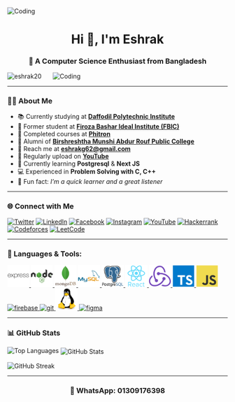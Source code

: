 <img align="center" alt="Coding" width="100%" height="400" src="https://i.ibb.co.com/j2bR9xC/Eshrak-G.gif">

<h1 align="center">Hi 👋, I'm Eshrak</h1>
<h3 align="center">🚀 A Computer Science Enthusiast from Bangladesh</h3>

<img align="right" alt="Coding" width="400" src="https://media0.giphy.com/media/v1.Y2lkPTc5MGI3NjExOHhldG9vMDZ1NWRuNnZhaDlsMXY5MmJpdmViY3J1b3JweTc1ZDFqeCZlcD12MV9naWZzX3NlYXJjaCZjdD1n/bGgsc5mWoryfgKBx1u/giphy.webp">

<p align="left"> <img src="https://komarev.com/ghpvc/?username=eshrak20&label=Profile%20views&color=0e75b6&style=flat" alt="eshrak20" /> </p>

---

### 👨‍🎓 About Me  
- 📚 Currently studying at **[Daffodil Polytechnic Institute](https://dpi.ac/)**  
- 📕 Former student at **[Firoza Bashar Ideal Institute (FBIC)](https://fbic.edu.bd/)**  
- 📘 Completed courses at **[Phitron](https://phitron.io/)**  
- 📙 Alumni of **[Birshreshtha Munshi Abdur Rouf Public College](https://www.abdurroufcollege.ac.bd/)**  
- 📩 Reach me at **[eshrakg62@gmail.com](mailto:eshrakg62@gmail.com)**  
- 🎥 Regularly upload on [**YouTube**](https://www.youtube.com/@TechWorkshop-l2n/videos)  
- 🌱 Currently learning **Postgresql** & **Next JS**  
- 💻 Experienced in **Problem Solving with C, C++**  
- 🌊 Fun fact: *I’m a quick learner and a great listener*  

---

### 🌐 Connect with Me  
<p align="left">
<a href="https://twitter.com/eshrak_g46198" target="blank"><img src="https://img.shields.io/badge/Twitter-1DA1F2?logo=twitter&logoColor=white" alt="Twitter"/></a>
<a href="https://linkedin.com/in/eshrak-g-2967a9278" target="blank"><img src="https://img.shields.io/badge/LinkedIn-0077B5?logo=linkedin&logoColor=white" alt="LinkedIn"/></a>
<a href="https://www.facebook.com/eshrakg62" target="blank"><img src="https://img.shields.io/badge/Facebook-1877F2?logo=facebook&logoColor=white" alt="Facebook"/></a>
<a href="https://instagram.com/eshrakg62" target="blank"><img src="https://img.shields.io/badge/Instagram-E4405F?logo=instagram&logoColor=white" alt="Instagram"/></a>
<a href="https://www.youtube.com/@EshrakG-xy" target="blank"><img src="https://img.shields.io/badge/YouTube-FF0000?logo=youtube&logoColor=white" alt="YouTube"/></a>
<a href="https://www.hackerrank.com/eshrakg62" target="blank"><img src="https://img.shields.io/badge/Hackerrank-00EA64?logo=hackerrank&logoColor=white" alt="Hackerrank"/></a>
<a href="https://codeforces.com/profile/eshrak_2004" target="blank"><img src="https://img.shields.io/badge/Codeforces-1F8ACB?logo=codeforces&logoColor=white" alt="Codeforces"/></a>
<a href="https://leetcode.com/eshrak_g" target="blank"><img src="https://img.shields.io/badge/LeetCode-FFA116?logo=leetcode&logoColor=white" alt="LeetCode"/></a>
</p>

---

<h3 align="left">🚀 Languages & Tools:</h3>
<p align="left">
  <!-- Backend -->
  <a href="https://expressjs.com" target="_blank" rel="noreferrer">
    <img src="https://raw.githubusercontent.com/devicons/devicon/master/icons/express/express-original-wordmark.svg" alt="express" width="50" height="50"/>
  </a>
  <a href="https://nodejs.org" target="_blank" rel="noreferrer">
    <img src="https://raw.githubusercontent.com/devicons/devicon/master/icons/nodejs/nodejs-original-wordmark.svg" alt="nodejs" width="50" height="50"/>
  </a>
  <a href="https://www.mongodb.com/" target="_blank" rel="noreferrer">
    <img src="https://raw.githubusercontent.com/devicons/devicon/master/icons/mongodb/mongodb-original-wordmark.svg" alt="mongodb" width="50" height="50"/>
  </a>
  <a href="https://www.mysql.com/" target="_blank" rel="noreferrer">
    <img src="https://raw.githubusercontent.com/devicons/devicon/master/icons/mysql/mysql-original-wordmark.svg" alt="mysql" width="50" height="50"/>
  </a>
  <a href="https://www.postgresql.org" target="_blank" rel="noreferrer">
    <img src="https://raw.githubusercontent.com/devicons/devicon/master/icons/postgresql/postgresql-original-wordmark.svg" alt="postgresql" width="50" height="50"/>
  </a>
  
  <!-- Frontend -->
  <a href="https://reactjs.org/" target="_blank" rel="noreferrer">
    <img src="https://raw.githubusercontent.com/devicons/devicon/master/icons/react/react-original-wordmark.svg" alt="react" width="50" height="50"/>
  </a>
  <a href="https://redux.js.org" target="_blank" rel="noreferrer">
    <img src="https://raw.githubusercontent.com/devicons/devicon/master/icons/redux/redux-original.svg" alt="redux" width="50" height="50"/>
  </a>
  <a href="https://www.typescriptlang.org/" target="_blank" rel="noreferrer">
    <img src="https://raw.githubusercontent.com/devicons/devicon/master/icons/typescript/typescript-original.svg" alt="typescript" width="50" height="50"/>
  </a>
  <a href="https://developer.mozilla.org/en-US/docs/Web/JavaScript" target="_blank" rel="noreferrer">
    <img src="https://raw.githubusercontent.com/devicons/devicon/master/icons/javascript/javascript-original.svg" alt="javascript" width="50" height="50"/>
  </a>

  <!-- Tools -->
  <a href="https://firebase.google.com/" target="_blank" rel="noreferrer">
    <img src="https://www.vectorlogo.zone/logos/firebase/firebase-icon.svg" alt="firebase" width="50" height="50"/>
  </a>
  <a href="https://git-scm.com/" target="_blank" rel="noreferrer">
    <img src="https://www.vectorlogo.zone/logos/git-scm/git-scm-icon.svg" alt="git" width="50" height="50"/>
  </a>
  <a href="https://www.linux.org/" target="_blank" rel="noreferrer">
    <img src="https://raw.githubusercontent.com/devicons/devicon/master/icons/linux/linux-original.svg" alt="linux" width="50" height="50"/>
  </a>
  <a href="https://www.figma.com/" target="_blank" rel="noreferrer">
    <img src="https://www.vectorlogo.zone/logos/figma/figma-icon.svg" alt="figma" width="50" height="50"/>
  </a>
</p>

---

### 📊 GitHub Stats  
<p><img align="left" src="https://github-readme-stats.vercel.app/api/top-langs?username=eshrak20&show_icons=true&locale=en&layout=compact" alt="Top Languages"/></p>  

<p>&nbsp;<img align="center" src="https://github-readme-stats.vercel.app/api?username=eshrak20&show_icons=true&locale=en" alt="GitHub Stats"/></p>  

<p><img align="center" src="https://github-readme-streak-stats.herokuapp.com/?user=eshrak20&" alt="GitHub Streak"/></p>  

---

<h3 align="center">📱 WhatsApp: 01309176398</h3>
